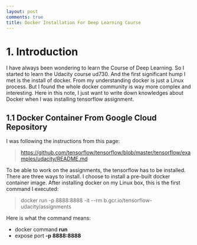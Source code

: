 ```yaml
---
layout: post
comments: true
title: Docker Installation For Deep Learning Course
---
```

# 1. Introduction
I have always been wondering to learn the Course of Deep Learning. So I started
to learn the Udacity course ud730. And the first significant hump I met is the
install of docker. From my understanding docker is just a Linux process. But I
found the whole docker community is way more complex and interesting. Here in
this note, I just want to write down knowledges about Docker when I was installing
tensorflow assignment.

## 1.1 Docker Container From Google Cloud Repository
I was following the instructions from this page:

> https://github.com/tensorflow/tensorflow/blob/master/tensorflow/examples/udacity/README.md

To be able to work on the assignments, the tensorflow has to be installed. There
are three ways to install. I choose to install a pre-built docker container image.
After installing docker on my Linux box, this is the first command I executed:

> docker run -p 8888:8888 -it --rm b.gcr.io/tensorflow-udacity/assignments

Here is what the command means:

  + docker command **run**
  + expose port **-p 8888:8888**
